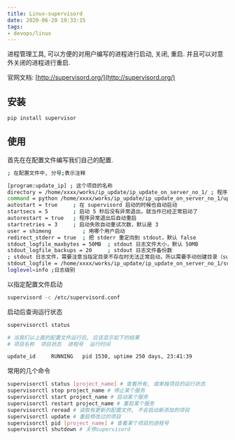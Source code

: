 ```yaml
---
title: Linux-supervisord
date: 2020-06-20 19:33:15
tags: 
- devops/linux
---
```


进程管理工具, 可以方便的对用户编写的进程进行启动, 关闭, 重启. 并且可以对意外关闭的进程进行重启.

官网文档: [](http://supervisord.org/)[http://supervisord.org/](http://supervisord.org/)

## 安装

```bash
pip install supervisor
```

## 使用

首先在在配置文件编写我们自己的配置.

```bash
; 在配置文件中, 分号;表示注释

[program:update_ip] ; 这个项目的名称
directory = /home/xxxx/works/ip_update/ip_update_on_server_no_1/ ; 程序的启动目录
command = python /home/xxxx/works/ip_update/ip_update_on_server_no_1/update_ip_internal.py  ; 启动命令，可以看出与手动在命令行启动的命令是一样
autostart = true     ; 在 supervisord 启动的时候也自动启动
startsecs = 5        ; 启动 5 秒后没有异常退出，就当作已经正常启动了
autorestart = true   ; 程序异常退出后自动重启
startretries = 3     ; 启动失败自动重试次数，默认是 3
user = shimeng          ; 用哪个用户启动
redirect_stderr = true  ; 把 stderr 重定向到 stdout，默认 false
stdout_logfile_maxbytes = 50MB  ; stdout 日志文件大小，默认 50MB
stdout_logfile_backups = 20     ; stdout 日志文件备份数
; stdout 日志文件，需要注意当指定目录不存在时无法正常启动，所以需要手动创建目录（supervisord 会自动创建日志文件）
stdout_logfile = /home/xxxx/works/ip_update/ip_update_on_server_no_1/supervisor.log
loglevel=info ;日志级别
```

以指定配置文件启动

```bash
supervisord -c /etc/supervisord.conf
```

启动后查询运行状态

```bash
supervisorctl status

# 当我们以上面的配置文件运行后, 应该显示如下的结果
# 项目名称  项目状态  进程号  运行时间

update_id     RUNNING   pid 1530, uptime 250 days, 23:41:39
```

常用的几个命令

```bash
supervisorctl status [project_name] # 查看所有, 或单独项目的运行状态
supervisorctl stop project_name # 停止某个服务
supervisorctl start project_name # 启动某个服务
supervisorctl restart project_name # 重启某个服务
supervisorctl reread # 读取有更新的配置文件, 不会启动新添加的项目
supervisorctl update # 重启修改过的项目
supervisorctl pid [project_name] # 查看某个项目的进程号
supervisorctl shutdown # 关停supervisord
```